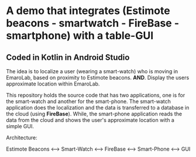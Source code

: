 # A demo that integrates (Estimote beacons - smartwatch - FireBase - smartphone) with a table-GUI
## Coded in Kotlin in Android Studio

The idea is to localize a user (wearing a smart-watch) who is moving in EmaroLab, based on proximity to Estimote beacons. **AND**. Display the users approximate location within EmaroLab.

This repository holds the source code that has two applications, one is for the smart-watch and another for the smart-phone.
The smart-watch application does the localization and the data is transferred to a database in the cloud (using **FireBase**).
While, the smart-phone application reads the data from the cloud and shows the user's approximate location with a simple GUI.

Architecture:

Estimote Beacons <--> Smart-Watch <--> FireBase <--> Smart-Phone <--> GUI
